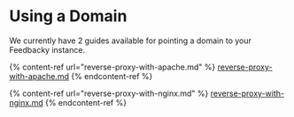 # Using a Domain

We currently have 2 guides available for pointing a domain to your Feedbacky instance.

{% content-ref url="reverse-proxy-with-apache.md" %}
[reverse-proxy-with-apache.md](reverse-proxy-with-apache.md)
{% endcontent-ref %}

{% content-ref url="reverse-proxy-with-nginx.md" %}
[reverse-proxy-with-nginx.md](reverse-proxy-with-nginx.md)
{% endcontent-ref %}
